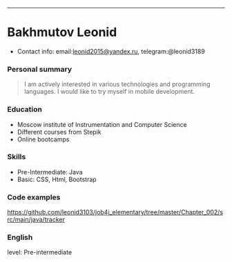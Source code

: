 ---

# Bakhmutov Leonid
- Contact info: 
email:leonid2015@yandex.ru, telegram:@leonid3189

### Personal summary

> I am actively interested in various technologies and programming languages. I would like to try myself in mobile development.


### Education 

- Moscow institute of Instrumentation and Computer Science
- Different courses from Stepik
- Online bootcamps

### Skills

- Pre-Intermediate: Java
- Basic: CSS, Html, Bootstrap

### Code examples
https://github.com/leonid3103/job4j_elementary/tree/master/Chapter_002/src/main/java/tracker

### English
level: Pre-intermediate
